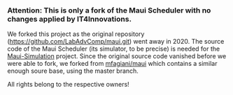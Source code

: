 ### Attention: This is only a fork of the Maui Scheduler with no changes applied by IT4Innovations.

We forked this project as the original repository (https://github.com/LabAdvComp/maui.git) went away in 2020. The source code of the Maui Scheduler (its simulator, to be precise) is needed for the [Maui-Simulation](https://github.com/It4innovations/Maui-Simulation) project.
Since the original source code vanished before we were able to fork, we forked from [mfagiani/maui](https://github.com/mfagiani/maui) which contains a similar enough soure base, using the master branch.

All rights belong to the respective owners!
